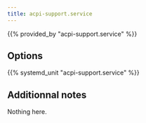 ```yaml
---
title: acpi-support.service
---
```


{{% provided_by "acpi-support.service" %}}

## Options

{{% systemd_unit "acpi-support.service" %}}

## Additionnal notes

Nothing here.